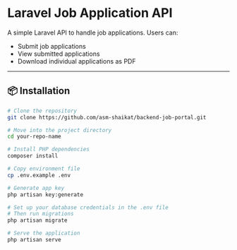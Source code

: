 # Laravel Job Application API

A simple Laravel API to handle job applications. Users can:

- Submit job applications
- View submitted applications
- Download individual applications as PDF

---

## 📦 Installation

```bash
# Clone the repository
git clone https://github.com/asm-shaikat/backend-job-portal.git

# Move into the project directory
cd your-repo-name

# Install PHP dependencies
composer install

# Copy environment file
cp .env.example .env

# Generate app key
php artisan key:generate

# Set up your database credentials in the .env file
# Then run migrations
php artisan migrate

# Serve the application
php artisan serve
